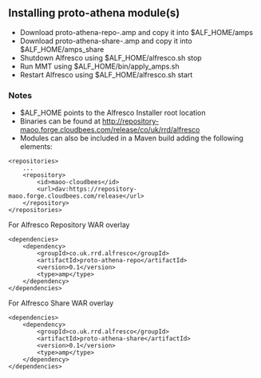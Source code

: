 Installing proto-athena module(s)
---

- Download proto-athena-repo-<version>.amp and copy it into $ALF_HOME/amps
- Download proto-athena-share-<version>.amp and copy it into $ALF_HOME/amps_share
- Shutdown Alfresco using $ALF_HOME/alfresco.sh stop
- Run MMT using $ALF_HOME/bin/apply_amps.sh
- Restart Alfresco using $ALF_HOME/alfresco.sh start

### Notes

- $ALF_HOME points to the Alfresco Installer root location
- Binaries can be found at http://repository-maoo.forge.cloudbees.com/release/co/uk/rrd/alfresco
- Modules can also be included in a Maven build adding the following elements:

```
<repositories>
    ...
    <repository>
        <id>maoo-cloudbees</id>
        <url>dav:https://repository-maoo.forge.cloudbees.com/release</url>
    </repository>
</repositories>
```

For Alfresco Repository WAR overlay
```
<dependencies>
    <dependency>
        <groupId>co.uk.rrd.alfresco</groupId>
        <artifactId>proto-athena-repo</artifactId>
        <version>0.1</version>
        <type>amp</type>
    </dependency>
</dependencies>
```

For Alfresco Share WAR overlay
```
<dependencies>
    <dependency>
        <groupId>co.uk.rrd.alfresco</groupId>
        <artifactId>proto-athena-share</artifactId>
        <version>0.1</version>
        <type>amp</type>
    </dependency>
</dependencies>
```